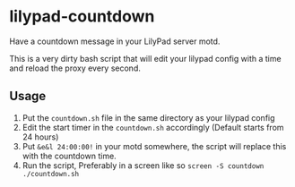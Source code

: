 # lilypad-countdown

Have a countdown message in your LilyPad server motd.

This is a very dirty bash script that will edit your lilypad config with a time and reload the proxy every second.

## Usage

1. Put the `countdown.sh` file in the same directory as your lilypad config
2. Edit the start timer in the `countdown.sh` accordingly (Default starts from 24 hours)
3. Put `&e&l 24:00:00!` in your motd somewhere, the script will replace this with the countdown time.
4. Run the script, Preferably in a screen like so `screen -S countdown ./countdown.sh`

